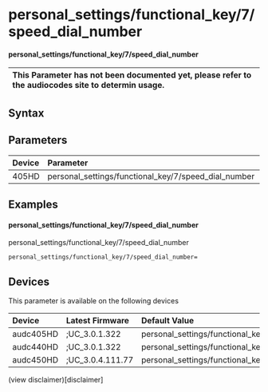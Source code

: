 ﻿---
description: personal_settings/functional_key/7/speed_dial_number
search: false
---

# personal_settings/functional_key/7/speed_dial_number

#### personal_settings/functional_key/7/speed_dial_number


| This Parameter has not been documented yet, please refer to the audiocodes site to determin usage.  | 
| :--- |

## Syntax

## Parameters
|Device|Parameter|value|Description|
|:---|:---|:---|:---|
| 405HD | personal_settings/functional_key/7/speed_dial_number |  |  |

## Examples
#### personal_settings/functional_key/7/speed_dial_number

personal_settings/functional_key/7/speed_dial_number

```
personal_settings/functional_key/7/speed_dial_number=
```

## Devices
This parameter is available on the following devices

| Device | Latest Firmware | Default Value |
|:---|:---|:---|
| audc405HD | ;UC_3.0.1.322 | personal_settings/functional_key/7/speed_dial_number= 
| audc440HD | ;UC_3.0.1.322 | personal_settings/functional_key/7/speed_dial_number= 
| audc450HD | ;UC_3.0.4.111.77 | personal_settings/functional_key/7/speed_dial_number= 

(view disclaimer)[disclaimer]
